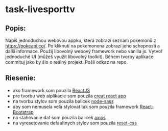 # task-livesporttv

## Popis:

Napiš jednoduchou webovou appku, která zobrazí seznam pokemonů z https://pokeapi.co/.
Po kliknutí na pokemonona zobrazí jeho schopnosti a další informace.
Použij libovolný webový framework nebo vanilla js.
Vytvoř jednoduché UI (můžeš využít libovolný toolkit).
Během tvorby aplikace commituj jako by šlo o reálný projekt. Pošli odkaz na repo.

## Riesenie:

- ako framework som pouzila [ReactJS](https://reactjs.org/docs/getting-started.html)
- pre tvorbu web alplikacie som pouzila [creat react app](https://github.com/facebook/create-react-app)
- na tvorbu stylov som pouzila balicek [node-sass](https://www.npmjs.com/package/node-sass)
- aby som nemusela vela stylovat tak som pouzila framework [React-Bootstrap](https://react-bootstrap.github.io/)
- na stahovanie dat som pouzila balicek [axios](https://www.npmjs.com/package/axios)
- na vyresetovanie defaultnych stylov som pouzila [reset-css](https://www.npmjs.com/package/reset-css)
